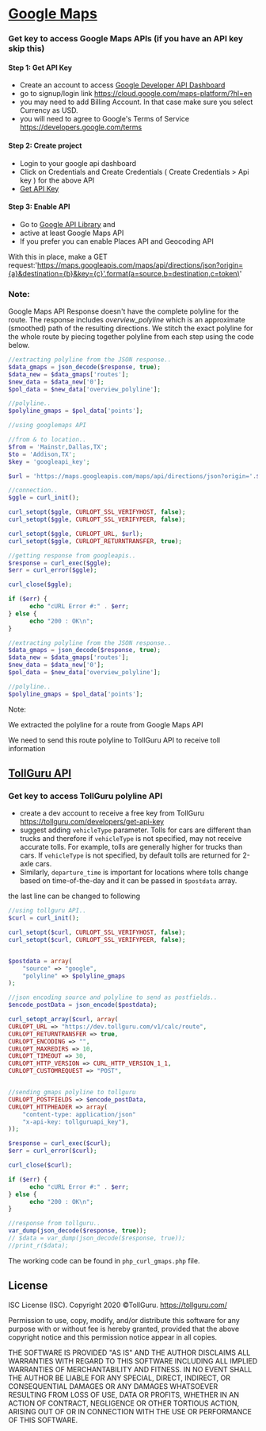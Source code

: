# [Google Maps](https://cloud.google.com/maps-platform/?hl=en)

### Get key to access Google Maps APIs (if you have an API key skip this)
#### Step 1: Get API Key
* Create an account to access [Google Developer API Dashboard](https://console.cloud.google.com/apis/dashboard)
* go to signup/login link https://cloud.google.com/maps-platform/?hl=en
* you may need to add Billing Account. In that case make sure you select
  Currency as USD. 
* you will need to agree to Google's Terms of Service https://developers.google.com/terms

#### Step 2: Create project
* Login to your google api dashboard
* Click on Credentials and Create Credentials ( Create Credentials > Api key ) for the above API
* [Get API Key](https://developers.google.com/maps/documentation/javascript/get-api-key)

#### Step 3: Enable API
* Go to [Google API Library](https://console.cloud.google.com/apis/library) and 
* active at least Google Maps API 
* If you prefer you can enable Places API and Geocoding API


With this in place, make a GET request:'https://maps.googleapis.com/maps/api/directions/json?origin={a}&destination={b}&key={c}'.format(a=source,b=destination,c=token)'

### Note:
Google Maps API Response doesn't have the complete polyline for the route. 
The response includes *overview_polyline* which is an approximate (smoothed) path of the resulting directions.
We stitch the exact polyline for the whole route by piecing together polyline from each step using the code below.

```php
//extracting polyline from the JSON response..
$data_gmaps = json_decode($response, true);
$data_new = $data_gmaps['routes'];
$new_data = $data_new['0'];
$pol_data = $new_data['overview_polyline'];

//polyline..
$polyline_gmaps = $pol_data['points'];
```

```php
//using googlemaps API

//from & to location..
$from = 'Mainstr,Dallas,TX';
$to = 'Addison,TX';
$key = 'googleapi_key';

$url = 'https://maps.googleapis.com/maps/api/directions/json?origin='.$from.'&destination='.$to.'&key='.$key.'';

//connection..
$ggle = curl_init();

curl_setopt($ggle, CURLOPT_SSL_VERIFYHOST, false);
curl_setopt($ggle, CURLOPT_SSL_VERIFYPEER, false);

curl_setopt($ggle, CURLOPT_URL, $url);
curl_setopt($ggle, CURLOPT_RETURNTRANSFER, true);

//getting response from googleapis..
$response = curl_exec($ggle);
$err = curl_error($ggle);

curl_close($ggle);

if ($err) {
	  echo "cURL Error #:" . $err;
} else {
	  echo "200 : OK\n";
}

//extracting polyline from the JSON response..
$data_gmaps = json_decode($response, true);
$data_new = $data_gmaps['routes'];
$new_data = $data_new['0'];
$pol_data = $new_data['overview_polyline'];

//polyline..
$polyline_gmaps = $pol_data['points'];

```

Note:

We extracted the polyline for a route from Google Maps API

We need to send this route polyline to TollGuru API to receive toll information

## [TollGuru API](https://tollguru.com/developers/docs/)

### Get key to access TollGuru polyline API
* create a dev account to receive a free key from TollGuru https://tollguru.com/developers/get-api-key
* suggest adding `vehicleType` parameter. Tolls for cars are different than trucks and therefore if `vehicleType` is not specified, may not receive accurate tolls. For example, tolls are generally higher for trucks than cars. If `vehicleType` is not specified, by default tolls are returned for 2-axle cars. 
* Similarly, `departure_time` is important for locations where tolls change based on time-of-the-day and it can be passed in `$postdata` array.

the last line can be changed to following

```php
//using tollguru API..
$curl = curl_init();

curl_setopt($curl, CURLOPT_SSL_VERIFYHOST, false);
curl_setopt($curl, CURLOPT_SSL_VERIFYPEER, false);


$postdata = array(
	"source" => "google",
	"polyline" => $polyline_gmaps
);

//json encoding source and polyline to send as postfields..
$encode_postData = json_encode($postdata);

curl_setopt_array($curl, array(
CURLOPT_URL => "https://dev.tollguru.com/v1/calc/route",
CURLOPT_RETURNTRANSFER => true,
CURLOPT_ENCODING => "",
CURLOPT_MAXREDIRS => 10,
CURLOPT_TIMEOUT => 30,
CURLOPT_HTTP_VERSION => CURL_HTTP_VERSION_1_1,
CURLOPT_CUSTOMREQUEST => "POST",


//sending gmaps polyline to tollguru
CURLOPT_POSTFIELDS => $encode_postData,
CURLOPT_HTTPHEADER => array(
    "content-type: application/json"
    "x-api-key: tollguruapi_key"),
));

$response = curl_exec($curl);
$err = curl_error($curl);

curl_close($curl);

if ($err) {
	  echo "cURL Error #:" . $err;
} else {
	  echo "200 : OK\n";
}

//response from tollguru..
var_dump(json_decode($response, true));
// $data = var_dump(json_decode($response, true));
//print_r($data);

```

The working code can be found in `php_curl_gmaps.php` file.

## License
ISC License (ISC). Copyright 2020 &copy;TollGuru. https://tollguru.com/

Permission to use, copy, modify, and/or distribute this software for any purpose with or without fee is hereby granted, provided that the above copyright notice and this permission notice appear in all copies.

THE SOFTWARE IS PROVIDED "AS IS" AND THE AUTHOR DISCLAIMS ALL WARRANTIES WITH REGARD TO THIS SOFTWARE INCLUDING ALL IMPLIED WARRANTIES OF MERCHANTABILITY AND FITNESS. IN NO EVENT SHALL THE AUTHOR BE LIABLE FOR ANY SPECIAL, DIRECT, INDIRECT, OR CONSEQUENTIAL DAMAGES OR ANY DAMAGES WHATSOEVER RESULTING FROM LOSS OF USE, DATA OR PROFITS, WHETHER IN AN ACTION OF CONTRACT, NEGLIGENCE OR OTHER TORTIOUS ACTION, ARISING OUT OF OR IN CONNECTION WITH THE USE OR PERFORMANCE OF THIS SOFTWARE.